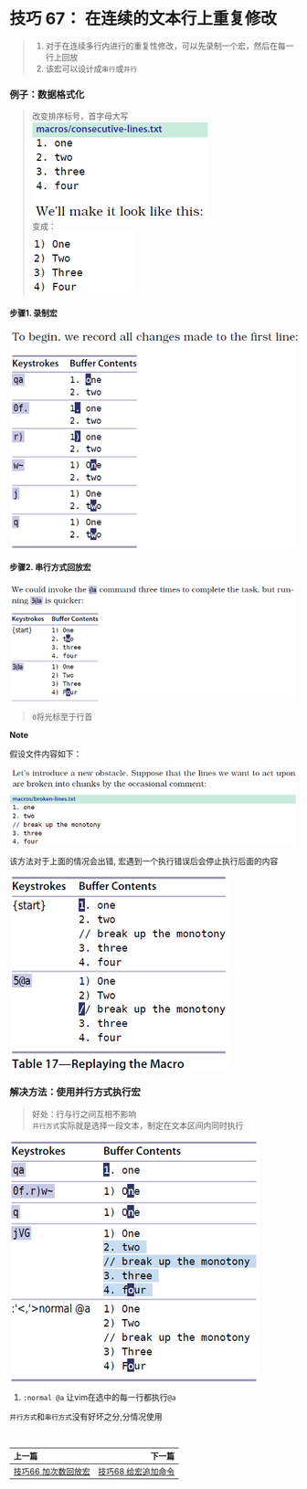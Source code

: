 # 技巧 67： 在连续的文本行上重复修改
> 1. 对于在连续多行内进行的重复性修改，可以先录制一个宏，然后在每一行上回放
> 2. 该宏可以设计成`串行`或`并行`

### 例子：数据格式化
> 改变排序标号，首字母大写<br>
> ![tip67_1](../../images/tip67_1.png)  <br>
> 变成：<br>
> ![tip67_2](../../images/tip67_2.png)  

#### 步骤1. 录制宏<br>
![tip67_3](../../images/tip67_3.png)  

#### 步骤2. 串行方式回放宏<br>
![tip67_4](../../images/tip67_4.png)  
> `0`将光标至于行首

**Note**

假设文件内容如下：

![tip67_5](../../images/tip67_5.png)  

该方法对于上面的情况会出错, 宏遇到一个执行错误后会停止执行后面的内容

![tip67_6](../../images/tip67_6.png)  

### 解决方法：使用并行方式执行宏
> 好处：行与行之间互相不影响<br>
> `并行方式`实际就是选择一段文本，制定在文本区间内同时执行

![tip67_7](../../images/tip67_7.png)  

1. `:normal @a` 让vim在选中的每一行都执行`@a`

`并行方式`和`串行方式`没有好坏之分,分情况使用

<br>  

|上一篇|下一篇|
|:---|---:|
|[技巧66 加次数回放宏](tip66.md)|[技巧68 给宏追加命令](tip68.md)|
